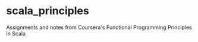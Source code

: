 # scala_principles
Assignments and notes from Coursera's Functional Programming Principles in Scala
